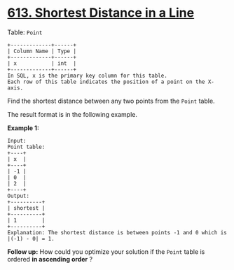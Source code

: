 # [613. Shortest Distance in a Line](https://leetcode.com/problems/shortest-distance-in-a-line/description/?envType=study-plan-v2&envId=premium-sql-50)

Table: `Point`

```
+-------------+------+
| Column Name | Type |
+-------------+------+
| x           | int  |
+-------------+------+
In SQL, x is the primary key column for this table.
Each row of this table indicates the position of a point on the X-axis.
```

Find the shortest distance between any two points from the `Point` table.

The result format is in the following example.

**Example 1:** 

```
Input: 
Point table:
+----+
| x  |
+----+
| -1 |
| 0  |
| 2  |
+----+
Output: 
+----------+
| shortest |
+----------+
| 1        |
+----------+
Explanation: The shortest distance is between points -1 and 0 which is |(-1) - 0| = 1.
```

**Follow up:**  How could you optimize your solution if the `Point` table is ordered **in ascending order** ?